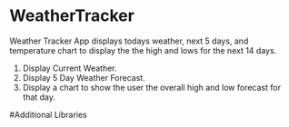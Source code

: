 # WeatherTracker

Weather Tracker App displays todays weather, next 5 days, and temperature chart to display the the high and lows for the next 14 days.

1) Display Current Weather.
2) Display 5 Day Weather Forecast.
3) Display a chart to show the user the overall high and low forecast for that day.

#Additional Libraries
